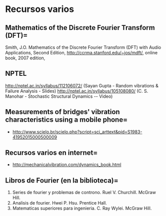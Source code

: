 # Recursos varios

## Mathematics of the Discrete Fourier Transform (DFT)=
Smith, J.O. Mathematics of the Discrete Fourier Transform (DFT) with Audio Applications, Second Edition, http://ccrma.stanford.edu/~jos/mdft/, online book, 2007 edition,

## NPTEL
http://nptel.ac.in/syllabus/112106072/ (Sayan Gupta - Random vibrations & Failure Analysis - Slides)
http://nptel.ac.in/syllabus/105108080/ (C. S. Manohar - Stochastic Structural Dynamics -- Video)

## Measurements of bridges' vibration characteristics using a mobile phone=
* http://www.scielo.br/scielo.php?script=sci_arttext&pid=S1983-41952015000500009

## Recursos varios en internet=
* http://mechanicalvibration.com/dynamics_book.html

## Libros de Fourier (en la biblioteca)=
1. Series de fourier y problemas de controno. Ruel V. Churchill. McGraw Hill. 
2. Analisis de fourier. Hwei P. Hsu. Prentice Hall. 
3. Matematicas superiores para ingenieria. C. Ray Wylei. McGraw Hill. 